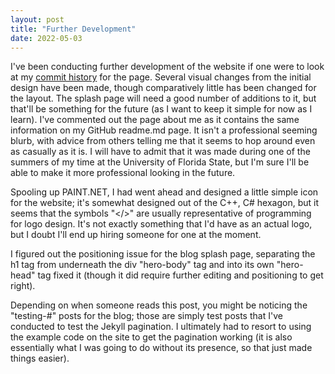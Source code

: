 ```yaml
---
layout: post
title: "Further Development"
date: 2022-05-03
---
```


I've been conducting further development of the website if one were to look at my [commit history](https://github.com/SirTarragon/sirtarragon.github.io)
for the page. Several visual changes from the initial design have been made, though comparatively little has been changed for the layout. The splash page
will need a good number of additions to it, but that'll be something for the future (as I want to keep it simple for now as I learn). I've commented out the
page about me as it contains the same information on my GitHub readme.md page. It isn't a professional seeming blurb, with advice from others telling me
that it seems to hop around even as casually as it is. I will have to admit that it was made during one of the summers of my time at the University of
Florida State, but I'm sure I'll be able to make it more professional looking in the future.

Spooling up PAINT.NET, I had went ahead and designed a little simple icon for the website; it's somewhat designed out of the C++, C# hexagon, but it
seems that the symbols "</>" are usually representative of programming for logo design. It's not exactly something that I'd have as an actual logo, but I
doubt I'll end up hiring someone for one at the moment.

I figured out the positioning issue for the blog splash page, separating the h1 tag from underneath the div "hero-body" tag and into its own "hero-head" tag
fixed it (though it did require further editing and positioning to get right).

Depending on when someone reads this post, you might be noticing the "testing-#" posts for the blog; those are simply test posts that I've conducted to
test the Jekyll pagination. I ultimately had to resort to using the example code on the site to get the pagination working (it is also essentially
what I was going to do without its presence, so that just made things easier).
